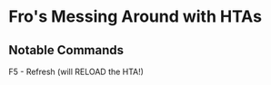 Fro's Messing Around with HTAs
==============================

Notable Commands
----------------
F5 - Refresh (will RELOAD the HTA!)